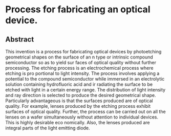 # Process for fabricating an optical device.

## Abstract
This invention is a process for fabricating optical devices by photoetching geometrical shapes on the surface of an n type or intrinsic compound semiconductor so as to yield sur faces of optical quality without further processing. The etching process is an electrochemical process where etching is pro portional to light intensity. The process involves applying a potential to the compound semiconductor while immersed in an electrolytic solution containing hydrofluoric acid and ir radiating the surface to be etched with light in a certain energy range. The distribution of light intensity and ray direction is selected to produce the desired geometrical shape. Particularly advantageous is that the surfaces produced are of optical quality. For example, lenses produced by the etching process exhibit surfaces of optical quality. Further, the process can be carried out on all the lenses on a wafer simultaneously without attention to individual devices. This is highly desirable eco nomically. Also, the lenses produced are integral parts of the light emitting diode.